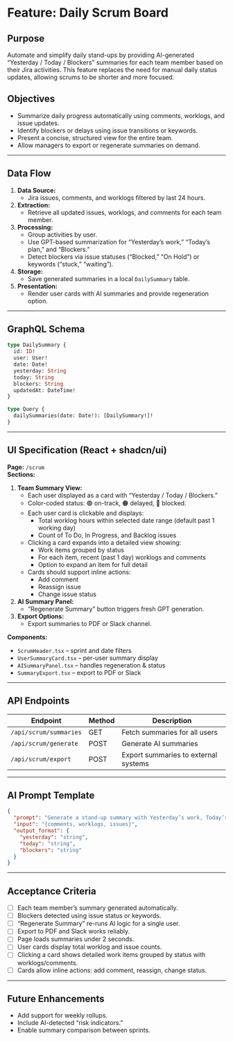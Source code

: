 

# Feature: Daily Scrum Board

## Purpose
Automate and simplify daily stand-ups by providing AI-generated “Yesterday / Today / Blockers” summaries for each team member based on their Jira activities. This feature replaces the need for manual daily status updates, allowing scrums to be shorter and more focused.

## Objectives
- Summarize daily progress automatically using comments, worklogs, and issue updates.
- Identify blockers or delays using issue transitions or keywords.
- Present a concise, structured view for the entire team.
- Allow managers to export or regenerate summaries on demand.

---

## Data Flow
1. **Data Source:**  
   - Jira issues, comments, and worklogs filtered by last 24 hours.  
2. **Extraction:**  
   - Retrieve all updated issues, worklogs, and comments for each team member.  
3. **Processing:**  
   - Group activities by user.  
   - Use GPT-based summarization for “Yesterday’s work,” “Today’s plan,” and “Blockers.”  
   - Detect blockers via issue statuses (“Blocked,” “On Hold”) or keywords (“stuck,” “waiting”).  
4. **Storage:**  
   - Save generated summaries in a local `DailySummary` table.  
5. **Presentation:**  
   - Render user cards with AI summaries and provide regeneration option.

---

## GraphQL Schema
```graphql
type DailySummary {
  id: ID!
  user: User!
  date: Date!
  yesterday: String
  today: String
  blockers: String
  updatedAt: DateTime!
}

type Query {
  dailySummaries(date: Date!): [DailySummary!]!
}
```

---

## UI Specification (React + shadcn/ui)
**Page:** `/scrum`  
**Sections:**
1. **Team Summary View:**  
   - Each user displayed as a card with “Yesterday / Today / Blockers.”  
   - Color-coded status: 🟢 on-track, 🟠 delayed, 🔴 blocked.
   - Each user card is clickable and displays:
     - Total worklog hours within selected date range (default past 1 working day)
     - Count of To Do, In Progress, and Backlog issues
   - Clicking a card expands into a detailed view showing:
     - Work items grouped by status
     - For each item, recent (past 1 day) worklogs and comments
     - Option to expand an item for full detail
   - Cards should support inline actions:
     - Add comment
     - Reassign issue
     - Change issue status
2. **AI Summary Panel:**  
   - “Regenerate Summary” button triggers fresh GPT generation.
3. **Export Options:**  
   - Export summaries to PDF or Slack channel.

**Components:**
- `ScrumHeader.tsx` – sprint and date filters  
- `UserSummaryCard.tsx` – per-user summary display  
- `AISummaryPanel.tsx` – handles regeneration & status  
- `SummaryExport.tsx` – export to PDF or Slack  

---

## API Endpoints
| Endpoint | Method | Description |
|-----------|--------|-------------|
| `/api/scrum/summaries` | GET | Fetch summaries for all users |
| `/api/scrum/generate` | POST | Generate AI summaries |
| `/api/scrum/export` | POST | Export summaries to external systems |

---

## AI Prompt Template
```json
{
  "prompt": "Generate a stand-up summary with Yesterday’s work, Today’s plan, and Blockers from this developer’s Jira data.",
  "input": "{comments, worklogs, issues}",
  "output_format": {
    "yesterday": "string",
    "today": "string",
    "blockers": "string"
  }
}
```

---

## Acceptance Criteria
- [ ] Each team member’s summary generated automatically.
- [ ] Blockers detected using issue status or keywords.
- [ ] “Regenerate Summary” re-runs AI logic for a single user.
- [ ] Export to PDF and Slack works reliably.
- [ ] Page loads summaries under 2 seconds.
- [ ] User cards display total worklog and issue counts.
- [ ] Clicking a card shows detailed work items grouped by status with worklogs/comments.
- [ ] Cards allow inline actions: add comment, reassign, change status.

---

## Future Enhancements
- Add support for weekly rollups.
- Include AI-detected “risk indicators.”
- Enable summary comparison between sprints.